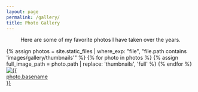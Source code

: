 ```yaml
---
layout: page
permalink: /gallery/
title: Photo Gallery
---
```


<script src="https://ajax.googleapis.com/ajax/libs/jquery/3.5.1/jquery.min.js"></script>
<script src="https://unpkg.com/masonry-layout@4/dist/masonry.pkgd.js"></script>
<script src="https://unpkg.com/imagesloaded@4/imagesloaded.pkgd.js"></script>

<style>
  .gallery-header {
    text-align: center;
    font-size: 1em;
    margin-bottom: 1em;
    margin-top: 1em;
  }
  
  .grid-sizer,
  .grid-item {
    width: 25%; /* Adjust width to account for margins */
  }

  .grid-item {
    float: left;
    width: calc(25% - 5px);
    margin-bottom: 5px;
  }

  .grid-item img {
    display: block;
    max-width: 100%;
  }

  /* Modal background */
  .modal {
    display: none;
    position: fixed;
    z-index: 1000;
    padding-top: 10vh;
    left: 0;
    top: 0;
    width: 100%;
    height: 100%;
    background-color: rgba(0, 0, 0, 0.8);
    text-align: center;
  }

  /* Modal close button */
  .close {
    position: absolute;
    top: 20px;
    right: 30px;
    color: white;
    font-size: 40px;
    font-weight: bold;
    cursor: pointer;
  }

  /* Fullscreen image */
  .modal-content {
    max-width: 90%;
    max-height: 80vh;
    margin: auto;
    display: block;
    border-radius: 10px;
  }

</style>

<div class="gallery-header">
  Here are some of my favorite photos I have taken over the years.
</div>

<div id="gallery" class="grid">
  <div class="grid-sizer"></div>
  {% assign photos = site.static_files | where_exp: "file", "file.path contains 'images/gallery/thumbnails'" %}
  {% for photo in photos %}
  {% assign full_image_path = photo.path | replace: 'thumbnails', 'full' %}
  <div class="grid-item">
    <a href="{{ full_image_path | prepend: site.baseurl }}">
      <img loading="lazy" src="{{ photo.path | prepend: site.baseurl }}" alt="{{ photo.basename }}">
    </a>
  </div>
  {% endfor %}
</div>

<div id="image-modal" class="modal">
  <span class="close">&times;</span>
  <img class="modal-content" id="modal-img">
</div>

<script>
  var grid = document.querySelector('.grid');
  var msnry;
  imagesLoaded(grid, function () {
    msnry = new Masonry(grid, {
      itemSelector: '.grid-item',
      columnWidth: '.grid-sizer',
      percentPosition: true
    });
  });

  document.addEventListener("DOMContentLoaded", function () {
    var modal = document.getElementById("image-modal");
    var modalImg = document.getElementById("modal-img");
    var closeBtn = document.querySelector(".close");

    // Attach event listeners to each thumbnail
    document.querySelectorAll(".grid-item a").forEach(function (link) {
      link.addEventListener("click", function (event) {
        event.preventDefault();
        modal.style.display = "block";
        modalImg.src = this.href;
      });
    });

    // Close modal when clicking outside image or on close button
    closeBtn.addEventListener("click", function () {
      modal.style.display = "none";
    });

    modal.addEventListener("click", function (event) {
      if (event.target === modal) {
        modal.style.display = "none";
      }
    });
  });
</script>
